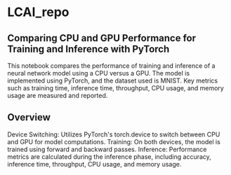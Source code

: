 # LCAI_repo


## Comparing CPU and GPU Performance for Training and Inference with PyTorch
This notebook compares the performance of training and inference of a neural network model using a CPU versus a GPU. The model is implemented using PyTorch, and the dataset used is MNIST. Key metrics such as training time, inference time, throughput, CPU usage, and memory usage are measured and reported.

## Overview
Device Switching: Utilizes PyTorch's torch.device to switch between CPU and GPU for model computations.
Training: On both devices, the model is trained using forward and backward passes.
Inference: Performance metrics are calculated during the inference phase, including accuracy, inference time, throughput, CPU usage, and memory usage.

